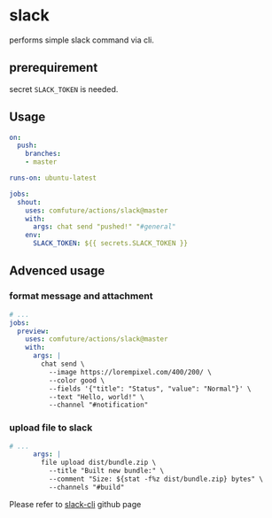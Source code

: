 # slack

performs simple slack command via cli.

## prerequirement

secret `SLACK_TOKEN` is needed.

## Usage

```yaml
on:
  push:
    branches:
    - master

runs-on: ubuntu-latest

jobs:
  shout:
    uses: comfuture/actions/slack@master
    with:
      args: chat send "pushed!" "#general"
    env:
      SLACK_TOKEN: ${{ secrets.SLACK_TOKEN }}
```

## Advenced usage

### format message and attachment

```yaml
# ...
jobs:
  preview:
    uses: comfuture/actions/slack@master
    with:
      args: |
        chat send \
          --image https://lorempixel.com/400/200/ \
          --color good \
          --fields '{"title": "Status", "value": "Normal"}' \
          --text "Hello, world!" \
          --channel "#notification"
```

### upload file to slack

```yaml
# ...
      args: |
        file upload dist/bundle.zip \
          --title "Built new bundle:" \
          --comment "Size: ${stat -f%z dist/bundle.zip} bytes" \
          --channels "#build"
```

Please refer to [slack-cli][slack-cli] github page



[slack-cli]: https://github.com/rockymadden/slack-cli
